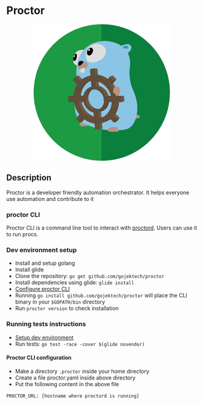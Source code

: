 # Proctor

<p align="center">
  <img src="doc/proctor-logo.png" width="360">
</p>

## Description

Proctor is a developer friendly automation orchestrator. It helps everyone use automation and contribute to it

### proctor CLI

Proctor CLI is a command line tool to interact with [proctord](https://github.com/gojektech/proctor/blob/master/proctord).
Users can use it to run procs.

### Dev environment setup

* Install and setup golang
* Install glide
* Clone the repository: `go get github.com/gojektech/proctor`
* Install dependencies using glide: `glide install`
* [Configure proctor CLI](#proctor-cli-configuration)
* Running `go install github.com/gojektech/proctor` will place the CLI binary in your `$GOPATH/bin` directory
* Run `proctor version` to check installation

### Running tests instructions

* [Setup dev environment](#dev-environment-setup)
* Run tests: `go test -race -cover $(glide novendor)`

#### Proctor CLI configuration

* Make a directory `.proctor` inside your home directory
* Create a file proctor.yaml inside above directory
* Put the following content in the above file

``` sh
PROCTOR_URL: [hostname where proctord is running]
```
